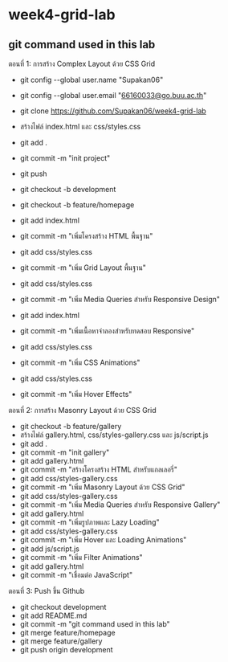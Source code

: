 # week4-grid-lab

## git command used in this lab
ตอนที่ 1: การสร้าง Complex Layout ด้วย CSS Grid  
- git config --global user.name "Supakan06"
- git config --global user.email "66160033@go.buu.ac.th"
- git clone https://github.com/Supakan06/week4-grid-lab
- สร้างไฟล์ index.html และ css/styles.css
- git add .
- git commit -m "init project"  
- git push

- git checkout -b development 
- git checkout -b feature/homepage
- git add index.html
- git commit -m "เพิ่มโครงสร้าง HTML พื้นฐาน"
- git add css/styles.css
- git commit -m "เพิ่ม Grid Layout พื้นฐาน"
- git add css/styles.css
- git commit -m "เพิ่ม Media Queries สำหรับ Responsive Design"  
- git add index.html
- git commit -m "เพิ่มเนื้อหาจําลองสำหรับทดสอบ Responsive"
- git add css/styles.css
- git commit -m "เพิ่ม CSS Animations" 
- git add css/styles.css
- git commit -m "เพิ่ม Hover Effects" 

ตอนที่ 2: การสร้าง Masonry Layout ด้วย CSS Grid 
- git checkout -b feature/gallery   
- สร้างไฟล์ gallery.html, css/styles-gallery.css และ js/script.js 
- git add .  
- git commit -m "init gallery"   
- git add gallery.html  
- git commit -m "สร้างโครงสร้าง HTML สำหรับแกลเลอรี่"
- git add css/styles-gallery.css
- git commit -m "เพิ่ม Masonry Layout ด้วย CSS Grid" 
- git add css/styles-gallery.css
- git commit -m "เพิ่ม Media Queries สำหรับ Responsive Gallery"
- git add gallery.html  
- git commit -m "เพิ่มรูปภาพและ Lazy Loading" 
- git add css/styles-gallery.css
- git commit -m "เพิ่ม Hover และ Loading Animations" 
- git add js/script.js
- git commit -m "เพิ่ม Filter Animations"
- git add gallery.html
- git commit -m "เชื่อมต่อ JavaScript"  

ตอนที่ 3: Push ขึ้น Github
- git checkout development 
- git add README.md 
- git commit -m "git command used in this lab" 
- git merge feature/homepage 
- git merge feature/gallery 
- git push origin development